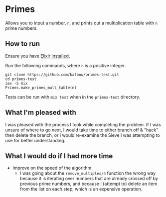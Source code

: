 # Primes

Allows you to input a number, `n`, and prints out a multiplication table with
`n` prime numbers.

## How to run

Ensure you have [Elixir installed](http://elixir-lang.github.io/install.html).

Run the following commands, where `n` is a positive integer.

```
git clone https://github.com/katbow/primes-test.git
cd primes-test
iex -S mix
Primes.make_primes_mult_table(n)
```

Tests can be run with `mix test` when in the `primes-test` directory.

## What I'm pleased with

I was pleased with the process I took while completing the problem. If I was
unsure of where to go next, I would take time to either branch off & "hack"
then delete the branch, or I would re-examine the Sieve I was attempting to
use for better understanding.

## What I would do if I had more time

* Improve on the speed of the algorithm.
  * I was going about the `remove_multiples/4` function the wrong way because
  it is iterating over numbers that are already crossed off by previous prime
  numbers, and because I (attempt to) delete an item from the list on each step,
  which is an expensive operation.
